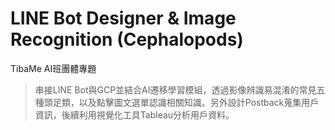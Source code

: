 # LINE Bot Designer & Image Recognition (Cephalopods)
TibaMe AI班團體專題
>串接LINE Bot與GCP並結合AI遷移學習模組，透過影像辨識易混淆的常見五種頭足類，以及點擊圖文選單認識相關知識。另外設計Postback蒐集用戶資訊，後續利用視覺化工具Tableau分析用戶資料。
